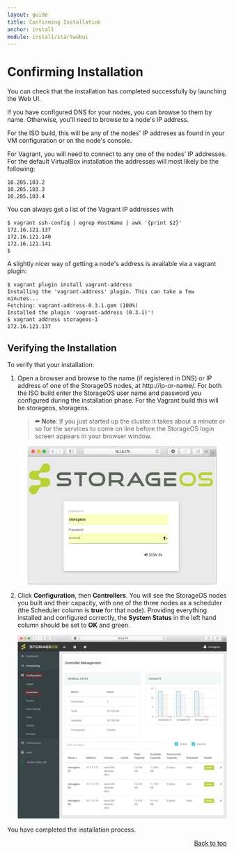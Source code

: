 ```yaml
---
layout: guide
title: Confirming Installation
anchor: install
module: install/startwebui
---
```


# <a name="top"></a> Confirming Installation

You can check that the installation has completed successfully by launching the Web UI.

If you have configured DNS for your nodes, you can browse to them by name. Otherwise, you'll need to browse to a node's IP address.

For the ISO build, this will be any of the nodes' IP addreses as found in your VM configuration or on the node's console.

For Vagrant, you will need to connect to any one of the nodes' IP addresses. For the default VirtualBox installation the
addresses will most likely be the following:

```
10.205.103.2
10.205.103.3
10.205.103.4
```

You can always get a list of the Vagrant IP addresses with

```
$ vagrant ssh-config | egrep HostName | awk '{print $2}'
172.16.121.137
172.16.121.140
172.16.121.141
$
```

A slightly nicer way of getting a node's address is available via a vagrant plugin:

```
$ vagrant plugin install vagrant-address
Installing the 'vagrant-address' plugin. This can take a few minutes...
Fetching: vagrant-address-0.3.1.gem (100%)
Installed the plugin 'vagrant-address (0.3.1)'!
$ vagrant address storageos-1
172.16.121.137
```

## Verifying the Installation

To verify that your installation:

1. Open a browser and browse to the name (if registered in DNS) or IP address of one of the StorageOS nodes, at http://ip-or-name/.  For both the ISO build enter the StorageOS user name and password you configured during the installation phase.  For the Vagrant build this will be storageos, storageos.

   >**&#x270F; Note**: If you just started up the cluster it takes about a minute or so for the services to come on line before the StorageOS login screen appears in your browser window.

    ![screenshot](/images/docs/iso/weblogin.png)

1. Click **Configuration**, then **Controllers**. You will see the StorageOS nodes you built and their capacity, with one of the three nodes as a scheduler (the Scheduler column is **true** for that node).  Providing everything installed and configured correctly, the **System Status** in the left hand column should be set to **OK** and green.

    <a name="WebUI"></a>[<img src="/images/docs/iso/webui.png" width="760">](./webuipng.html)

 You have completed the installation process.

<div style="text-align: right"> <a href="#top"> Back to top </a> </div>